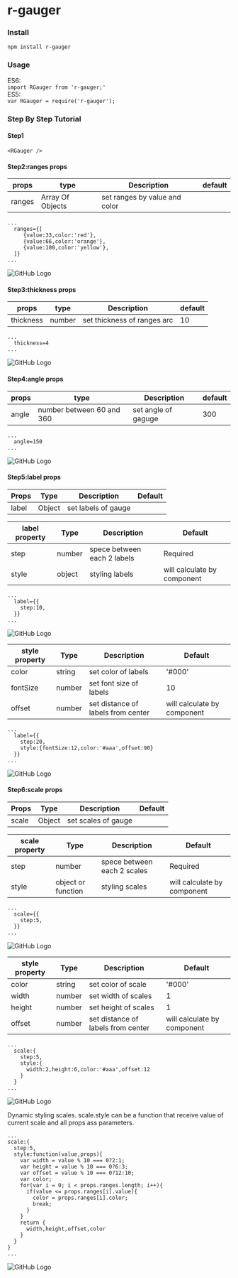 # r-gauger

### Install
```npm install r-gauger```
### Usage
ES6: <br>
```import RGauger from 'r-gauger;'``` <br>
ES5: <br>
```var RGauger = require('r-gauger');```
### Step By Step Tutorial

#### Step1
```<RGauger />```
#### Step2:ranges props
props | type | Description | default  
----- | ---- | ----------- | -----
ranges | Array Of Objects | set ranges by value and color | 
``` 
... 
  ranges={[
     {value:33,color:'red'},
     {value:66,color:'orange'},
     {value:100,color:'yellow'},
  ]}
...
```
![GitHub Logo](/images/1.jpg)
#### Step3:thickness props
props | type | Description | default  
----- | ---- | ----------- | -----
thickness | number | set thickness of ranges arc | 10 
``` 
... 
  thickness=4
...
```
![GitHub Logo](/images/2.jpg)
#### Step4:angle props
props | type | Description | default  
----- | ---- | ----------- | -----
angle | number between 60 and 360 | set angle of gaguge | 300 
``` 
... 
  angle=150
...
```
![GitHub Logo](/images/3.jpg)

#### Step5:label props
Props | Type | Description | Default  
----- | ---- | ----------- | -----
label | Object | set labels of gauge | 

label property | Type | Description | Default
-------------- | ---- | ----------- | -------
step | number | spece between each 2 labels | Required
style | object | styling labels | will calculate by component
``` 
... 
  label={{
    step:10,
  }}
...
```
![GitHub Logo](/images/4.jpg)

style property | Type | Description | Default
-------------- | ---- | ----------- | -------
color | string | set color of labels | '#000'
fontSize | number | set font size of labels | 10
offset | number | set distance of labels from center | will calculate by component

``` 
... 
  label={{
    step:20,
    style:{fontSize:12,color:'#aaa',offset:90}
  }}
...
```
![GitHub Logo](/images/5.jpg)
#### Step6:scale props
Props | Type | Description | Default  
----- | ---- | ----------- | -----
scale | Object | set scales of gauge | 

scale property | Type | Description | Default
-------------- | ---- | ----------- | -------
step | number | spece between each 2 scales | Required
style | object or function | styling scales | will calculate by component
``` 
... 
  scale={{
    step:5,
  }}
...
```
![GitHub Logo](/images/6.jpg)

style property | Type | Description | Default
-------------- | ---- | ----------- | -------
color | string | set color of scale | '#000'
width | number | set width of scales | 1
height | number | set height of scales | 1
offset | number | set distance of labels from center | will calculate by component

``` 
... 
  scale:{
    step:5,
    style:{
      width:2,height:6,color:'#aaa',offset:12
    }
  }
...
```
![GitHub Logo](/images/7.jpg)

Dynamic styling scales. scale.style can be a function that receive value of current scale and all props ass parameters.

```
...
scale:{ 
  step:5,
  style:function(value,props){
    var width = value % 10 === 0?2:1;
    var height = value % 10 === 0?6:3;
    var offset = value % 10 === 0?12:10;
    var color;
    for(var i = 0; i < props.ranges.length; i++){
      if(value <= props.ranges[i].value){
        color = props.ranges[i].color;
        break;
      }
    }
    return {
      width,height,offset,color
    }
  }
}
...
```

![GitHub Logo](/images/8.jpg)

